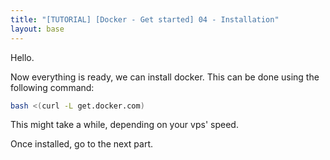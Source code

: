 ```yaml
---
title: "[TUTORIAL] [Docker - Get started] 04 - Installation"
layout: base
---
```

Hello.

Now everything is ready, we can install docker.
This can be done using the following command:
```bash
bash <(curl -L get.docker.com)
```
This might take a while, depending on your vps' speed.

Once installed, go to the next part.
